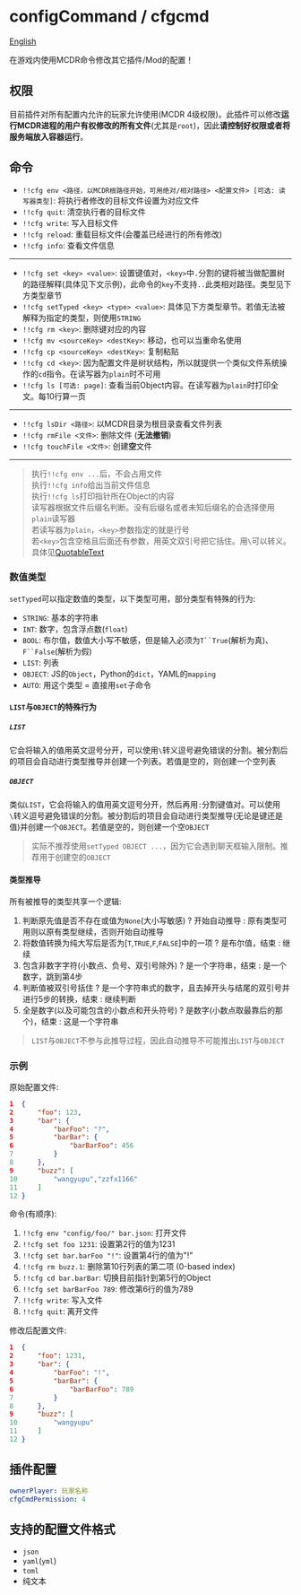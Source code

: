 
# configCommand / cfgcmd

[English](/README_en.md)

在游戏内使用MCDR命令修改其它插件/Mod的配置！

## 权限

目前插件对所有配置内允许的玩家允许使用(MCDR 4级权限)。此插件可以修改**运行MCDR进程的用户有权修改的所有文件**(尤其是`root`)，因此**请控制好权限或者将服务端放入容器运行**。

## 命令

- `!!cfg env <路径，以MCDR根路径开始，可用绝对/相对路径> <配置文件> [可选: 读写器类型]`: 将执行者修改的目标文件设置为对应文件
- `!!cfg quit`: 清空执行者的目标文件
- `!!cfg write`: 写入目标文件
- `!!cfg reload`: 重载目标文件(会覆盖已经进行的所有修改)
- `!!cfg info`: 查看文件信息

---  

- `!!cfg set <key> <value>`: 设置键值对，`<key>`中`.`分割的键将被当做配置树的路径解释(具体见下文示例)，此命令的`key`不支持`..`此类相对路径。类型见下方类型章节
- `!!cfg setTyped <key> <type> <value>`: 具体见下方类型章节。若值无法被解释为指定的类型，则使用`STRING`
- `!!cfg rm <key>`: 删除键对应的内容
- `!!cfg mv <sourceKey> <destKey>`: 移动，也可以当重命名使用
- `!!cfg cp <sourceKey> <destKey>`: 复制粘贴
- `!!cfg cd <key>`: 因为配置文件是树状结构，所以就提供一个类似文件系统操作的`cd`指令。在读写器为`plain`时不可用
- `!!cfg ls [可选: page]`: 查看当前Object内容。在读写器为`plain`时打印全文。每10行算一页

---  

- `!!cfg lsDir <路径>`: 以MCDR目录为根目录查看文件列表
- `!!cfg rmFile <文件>`: 删除文件 (**无法撤销**)
- `!!cfg touchFile <文件>`: 创建**空**文件

---  

> 执行`!!cfg env ...`后，不会占用文件  
> 执行`!!cfg info`给出当前文件信息  
> 执行`!!cfg ls`打印指针所在Object的内容  
> 读写器根据文件后缀名判断。没有后缀名或者未知后缀名的会选择使用`plain`读写器  
> 若读写器为`plain`，`<key>`参数指定的就是行号  
> 若`<key>`包含空格且后面还有参数，用英文双引号把它括住。用`\`可以转义。具体见[QuotableText](https://docs.mcdreforged.com/zh-cn/latest/code_references/command.html#mcdreforged.command.builder.nodes.arguments.QuotableText)  

### 数值类型

`setTyped`可以指定数值的类型，以下类型可用，部分类型有特殊的行为:

- `STRING`: 基本的字符串
- `INT`: 数字，包含浮点数(`float`)
- `BOOL`: 布尔值，数值大小写不敏感，但是输入必须为`T``True`(解析为真)、`F``False`(解析为假)
- `LIST`: 列表
- `OBJECT`: JS的`Object`，Python的`dict`，YAML的`mapping`
- `AUTO`: 用这个类型 = 直接用`set`子命令

#### `LIST`与`OBJECT`的特殊行为

##### `LIST`

它会将输入的值用英文逗号分开，可以使用`\`转义逗号避免错误的分割。被分割后的项目会自动进行类型推导并创建一个列表。若值是空的，则创建一个空列表

##### `OBJECT`

类似`LIST`，它会将输入的值用英文逗号分开，然后再用`:`分割键值对。可以使用`\`转义逗号避免错误的分割。被分割后的项目会自动进行类型推导(无论是键还是值)并创建一个`OBJECT`。若值是空的，则创建一个空`OBJECT`  
> 实际不推荐使用`setTyped OBJECT ...`，因为它会遇到聊天框输入限制。推荐用于创建空的`OBJECT`

#### 类型推导

所有被推导的类型共享一个逻辑:  

1. 判断原先值是否不存在或值为`None`(大小写敏感) ? 开始自动推导 : 原有类型可用则以原有类型继续，否则开始自动推导
2. 将数值转换为纯大写后是否为[`T`,`TRUE`,`F`,`FALSE`]中的一项 ? 是布尔值，结束 : 继续
3. 包含非数字字符(小数点、负号、双引号除外) ? 是一个字符串，结束 : 是一个数字，跳到第4步
4. 判断值被双引号括住 ? 是一个字符串式的数字，且去掉开头与结尾的双引号并进行5步的转换，结束 : 继续判断
5. 全是数字(以及可能包含的小数点和开头符号) ? 是数字(小数点取最靠后的那个)，结束 : 这是一个字符串

> `LIST`与`OBJECT`不参与此推导过程，因此自动推导不可能推出`LIST`与`OBJECT`

### 示例

原始配置文件:

```json
1  {
2      "foo": 123,
3      "bar": {
4          "barFoo": "?",
5          "barBar": {
6              "barBarFoo": 456
7          }
8      },
9      "buzz": [
10         "wangyupu","zzfx1166"
11     ]
12 }
```

命令(有顺序):

1. `!!cfg env "config/foo/" bar.json`: 打开文件
2. `!!cfg set foo 1231`: 设置第2行的值为1231
3. `!!cfg set bar.barFoo "!"`: 设置第4行的值为"!"
4. `!!cfg rm buzz.1`: 删除第10行列表的第二项 (0-based index)
5. `!!cfg cd bar.barBar`: 切换目前指针到第5行的Object
6. `!!cfg set barBarFoo 789`: 修改第6行的值为789
7. `!!cfg write`: 写入文件
8. `!!cfg quit`: 离开文件

修改后配置文件:

```json
1  {
2      "foo": 1231,
3      "bar": {
4          "barFoo": "!",
5          "barBar": {
6              "barBarFoo": 789
7          }
8      },
9      "buzz": [
10         "wangyupu"
11     ]
12 }
```

## 插件配置

```yaml
ownerPlayer: 玩家名称
cfgCmdPermission: 4
```

## 支持的配置文件格式

- `json`
- `yaml`(`yml`)
- `toml`
- 纯文本
